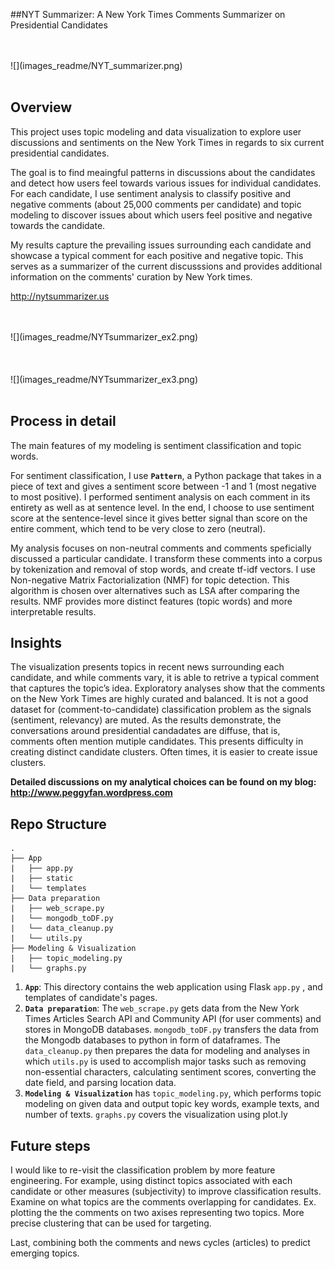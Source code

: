 ##NYT Summarizer: A New York Times Comments Summarizer on Presidential Candidates


<br>
<br>
![](images_readme/NYT_summarizer.png)
<br>
<br>

## Overview

This project uses topic modeling and data visualization to explore user discussions and sentiments on the New York Times in regards to six current presidential candidates.

The goal is to find meaingful patterns in discussions about the candidates and detect how users feel towards various issues for individual candidates. For each candidate, I use sentiment analysis to classify positive and negative comments (about 25,000 comments per candidate) and topic modeling to discover issues about which users feel positive and negative towards the candidate.

My results capture the prevailing issues surrounding each candidate and showcase a typical comment for each positive and negative topic. This serves as a summarizer of the current discusssions and provides additional information on the comments' curation by New York times. 

http://nytsummarizer.us

<br>
<br>
![](images_readme/NYTsummarizer_ex2.png)
<br>
<br>

<br>
<br>
![](images_readme/NYTsummarizer_ex3.png)
<br>
<br>
 
## Process in detail
The main features of my modeling is sentiment classification and topic words.

For sentiment classification, I use  **`Pattern`**, a Python package that takes in a piece of text and gives a sentiment score between -1 and 1 (most negative to most positive). I performed sentiment analysis on each comment in its entirety as well as at sentence level. In the end, I choose to use sentiment score at the sentence-level since it gives better signal than score on the entire comment, which tend to be very close to zero (neutral).

My analysis focuses on non-neutral comments and comments speficially discussed a particular candidate. I transform these comments into a corpus by tokenization and removal of stop words, and create tf-idf vectors. I use Non-negative Matrix Factorialization (NMF) for topic detection. This algorithm is chosen over alternatives such as LSA after comparing the results. NMF provides more distinct features (topic words) and more interpretable results.

## Insights
The visualization presents topics in recent news surrounding each candidate, and while comments vary, it is able to retrive a typical comment that captures the topic’s idea. Exploratory analyses show that the comments on the New York Times are highly curated and balanced. It is not a good dataset for (comment-to-candidate) classification problem as the signals (sentiment, relevancy) are muted.
As the results demonstrate, the conversations around presidential candadates are diffuse, that is, comments often mention mutiple candidates. This presents difficulty in creating distinct candidate clusters. Often times, it is easier to create issue clusters. 

**Detailed discussions on my analytical choices can be found on my blog: http://www.peggyfan.wordpress.com**

## Repo Structure
```
.
├── App
|   ├── app.py
|   ├── static
|   └── templates
├── Data preparation
|   ├── web_scrape.py
|   └── mongodb_toDF.py
|   └── data_cleanup.py
|   └── utils.py
├── Modeling & Visualization
|   ├── topic_modeling.py
|   └── graphs.py

```


1. **`App`**: This directory contains the web application using Flask `app.py` , and templates of candidate's pages.
2. **`Data preparation`**: The `web_scrape.py` gets data from the New York Times Articles Search API and Community API (for user comments) and stores in MongoDB databases. `mongodb_toDF.py` transfers the data from the Mongodb databases to python in form of dataframes. The `data_cleanup.py` then prepares the data for modeling and analyses in which `utils.py` is used to accomplish major tasks such as removing non-essential characters, calculating sentiment scores, converting the date field, and parsing location data.
3. **`Modeling & Visualization`** has `topic_modeling.py`, which performs topic modeling on given data and output topic key words, example texts, and number of texts. `graphs.py` covers the visualization using plot.ly

## Future steps
I would like to re-visit the classification problem by more feature engineering. For example, using distinct topics associated with each candidate or other measures (subjectivity) to improve classification results.
Examine on what topics are the comments overlapping for candidates. Ex. plotting the the comments on two axises representing two topics.
More precise clustering that can be used for targeting. 

Last, combining both the comments and news cycles (articles) to predict emerging topics.
